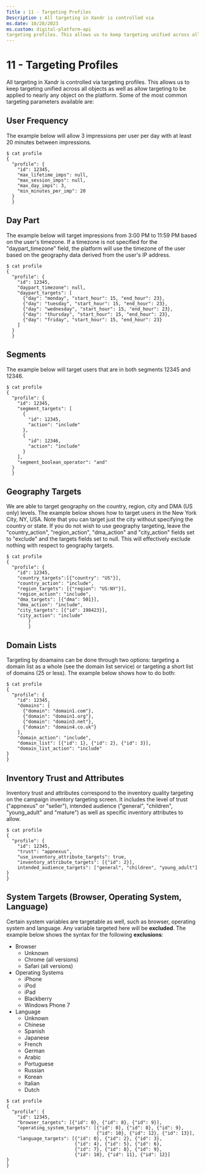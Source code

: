 ```yaml
---
Title : 11 - Targeting Profiles
Description : All targeting in Xandr is controlled via
ms.date: 10/28/2023
ms.custom: digital-platform-api
targeting profiles. This allows us to keep targeting unified across all
---
```



# 11 - Targeting Profiles



All targeting in Xandr is controlled via
targeting profiles. This allows us to keep targeting unified across all
objects as well as allow targeting to be applied to nearly any object on
the platform. Some of the most common targeting parameters available
are:


## User Frequency

The example below will allow 3 impressions per user per day with at
least 20 minutes between impressions.

``` pre
$ cat profile
{
  "profile": {
    "id": 12345,
    "max_lifetime_imps": null,
    "max_session_imps": null,
    "max_day_imps": 3,
    "min_minutes_per_imp": 20
  }
  }
```




## Day Part

The example below will target impressions from 3:00 PM to 11:59 PM based
on the user's timezone. If a timezone is not specified for the
"daypart_timezone" field, the platform will use the timezone of the user
based on the geography data derived from the user's IP address.

``` pre
$ cat profile
{
  "profile": {
    "id": 12345,
    "daypart_timezone": null,
    "daypart_targets": [
      {"day": "monday", "start_hour": 15, "end_hour": 23},
      {"day": "tuesday", "start_hour": 15, "end_hour": 23},
      {"day": "wednesday", "start_hour": 15, "end_hour": 23},
      {"day": "thursday", "start_hour": 15, "end_hour": 23},
      {"day": "friday", "start_hour": 15, "end_hour": 23}
    ]
  }
  }
```




## Segments

The example below will target users that are in both segments 12345 and
12346.

``` pre
$ cat profile
{
  "profile": {
    "id": 12345,
    "segment_targets": [
      {
        "id": 12345,
        "action": "include"
      },
      {
        "id": 12346,
        "action": "include"
      }
    ],
    "segment_boolean_operator": "and"
  }
  }
```




## Geography Targets

We are able to target geography on the country, region, city and DMA (US
only) levels. The example below shows how to target users in the New
York City, NY, USA. Note that you can target just the city without
specifying the country or state. If you do not wish to use geography
targeting, leave the "country_action", "region_action", "dma_action" and
"city_action" fields set to "exclude" and the targets fields set to
null. This will effectively exclude nothing with respect to geography
targets.

``` pre
$ cat profile
{
  "profile": {
    "id": 12345,
    "country_targets":[{"country": "US"}],
    "country_action": "include",
    "region_targets": [{"region": "US:NY"}],
    "region_action": "include",
    "dma_targets": [{"dma": 501}],
    "dma_action": "include",
    "city_targets": [{"id": 198423}],
    "city_action": "include"
        }
        }
```




## Domain Lists

Targeting by doamains can be done through two options: targeting a
domain list as a whole (see the domain list service) or targeting a
short list of domains (25 or less). The example below shows how to do
both:

``` pre
$ cat profile
{
  "profile": {
    "id": 12345,
    "domains": [
      {"domain": "domain1.com"},
      {"domain": "domain1.org"},
      {"domain": "domain3.net"},
      {"domain": "domain4.co.uk"}
    ],
    "domain_action": "include",
    "domain_list": [{"id": 1}, {"id": 2}, {"id": 3}],
    "domain_list_action": "include"
}
}
```




## Inventory Trust and Attributes

Inventory trust and attributes correspond to the inventory quality
targeting on the campaign inventory targeting screen. It includes the
level of trust ("appnexus" or "seller"),
intended audience ("general", "children", "young_adult" and "mature") as
well as specific inventory attributes to allow.

``` pre
$ cat profile
{
  "profile": {
    "id": 12345,
    "trust": "appnexus",
    "use_inventory_attribute_targets": true,
    "inventory_attribute_targets": [{"id": 2}],
    intended_audience_targets": ["general", "children", "young_adult"]
}
}
```




## System Targets (Browser, Operating System, Language)

Certain system variables are targetable as well, such as browser,
operating system and language. Any variable targeted here will be
**excluded**. The example below shows the syntax for the following
**exclusions**:

- Browser
  - Unknown
  - Chrome (all versions)
  - Safari (all versions)
- Operating Systems
  - iPhone
  - iPod
  - iPad
  - Blackberry
  - Windows Phone 7
- Language
  - Unknown
  - Chinese
  - Spanish
  - Japanese
  - French
  - German
  - Arabic
  - Portuguese
  - Russian
  - Korean
  - Italian
  - Dutch

``` pre
$ cat profile
{
  "profile": {
    "id": 12345,
    "browser_targets": [{"id": 0}, {"id": 8}, {"id": 9}],
    "operating_system_targets": [{"id": 0}, {"id": 8}, {"id": 9},
                                 {"id": 10}, {"id": 12}, {"id": 13}],
    "language_targets": [{"id": 0}, {"id": 2}, {"id": 3},
                         {"id": 4}, {"id": 5}, {"id": 6},
                         {"id": 7}, {"id": 8}, {"id": 9},
                         {"id": 10}, {"id": 11}, {"id": 12}]
}
}
```






